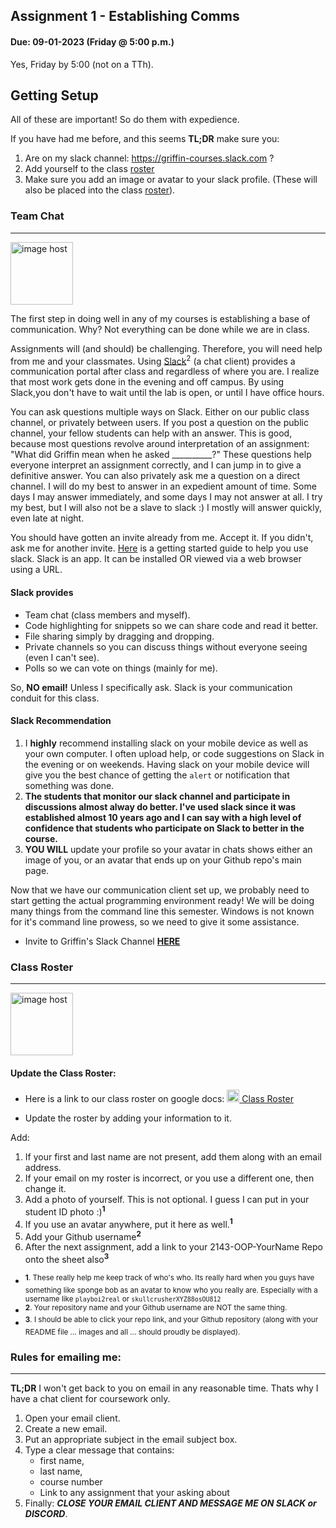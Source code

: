 ## Assignment 1 - Establishing Comms
#### Due: 09-01-2023 (Friday @ 5:00 p.m.) 

Yes, Friday by 5:00 (not on a TTh).

## Getting Setup

All of these are important! So do them with expedience.

If you have had me before, and this seems **TL;DR** make sure you:

1. Are on my slack channel: https://griffin-courses.slack.com ?
2. Add yourself to the class <a href="https://docs.google.com/spreadsheets/d/1usKIlclQ-eyLAid7WBuLwiFzxW4vc1VcJIIdjcIH0vI/edit?usp=sharing">roster</a>
3. Make sure you add an image or avatar to your slack profile. (These will also be placed into the class <a href="https://docs.google.com/spreadsheets/d/1usKIlclQ-eyLAid7WBuLwiFzxW4vc1VcJIIdjcIH0vI/edit?usp=sharing">roster</a>).

### Team Chat

---

<img src="https://images2.imgbox.com/93/d0/u9vM34kF_o.png" alt="image host" width="100"/>




The first step in doing well in any of my courses is establishing a base of communication. Why? Not everything can be done while we are in class.

Assignments will (and should) be challenging. Therefore, you will need help from me and your classmates. Using [Slack](https://slack.com)<sup>2</sup> (a chat client) provides a communication portal after class and regardless of where you are. I realize that most work gets done in the evening and off campus. By using Slack,you don't have to wait until the lab is open, or until I have office hours.

You can ask questions multiple ways on Slack. Either on our public class channel, or privately between users. If you post a question on the public channel, your fellow students can help with an answer. This is good, because most questions revolve around interpretation of an assignment: "What did Griffin mean when he asked __________?" These questions help everyone interpret an assignment correctly, and I can jump in to give a definitive answer. You can also privately ask me a question on a direct channel. I will do my best to answer in an expedient amount of time. Some days I may answer immediately, and some days I may not answer at all. I try my best, but I will also not be a slave to slack :) I mostly will answer quickly, even late at night.

You should have gotten an invite already from me. Accept it. If you didn't, ask me for another invite. [Here](https://get.slack.help/hc/en-us/articles/218080037-Getting-started-for-new-users) is a getting started guide to help you use slack. Slack is an app. It can be installed OR viewed via a web browser using a URL.

#### Slack provides

- Team chat (class members and myself).
- Code highlighting for snippets so we can share code and read it better.
- File sharing simply by dragging and dropping.
- Private channels so you can discuss things without everyone seeing (even I can't see).
- Polls so we can vote on things (mainly for me).

So, **NO email!** Unless I specifically ask. Slack is your communication conduit for this class.

#### Slack Recommendation

1. I **highly** recommend installing slack on your mobile device as well as your own computer. I often upload help, or code suggestions on Slack in the evening or on weekends. Having slack on your mobile device will give you the best chance of getting the `alert` or notification that something was done.
2. **The students that monitor our slack channel and participate in discussions almost alway do better. I've used slack since it was established almost 10 years ago and I can say with a high level of confidence that students who participate on Slack to better in the course.**
3. **YOU WILL** update your profile so your avatar in chats shows either an image of you, or an avatar that ends up on your Github repo's main page.

Now that we have our communication client set up, we probably need to start getting the actual programming environment ready! We will be doing many things from the command line this semester. Windows is not known for it's command line prowess, so we need to give it some assistance.


- Invite to Griffin's Slack Channel <a href="https://join.slack.com/t/griffin-courses/shared_invite/zt-cw6fonr5-_CTN1kbgP3UaL9kRAzUICw" target="_blank">**HERE**</a>


### Class Roster
---

<a href="https://imgbox.com/ywxsN67C" target="_blank"><img src="https://images2.imgbox.com/38/ed/t8796trL_o.png" alt="image host" width="100"/></a>

#### Update the Class Roster:

- Here is a link to our class roster on google docs: <a href="https://docs.google.com/spreadsheets/d/1usKIlclQ-eyLAid7WBuLwiFzxW4vc1VcJIIdjcIH0vI/edit?usp=sharing">
  <img src="https://images2.imgbox.com/38/ed/t8796trL_o.png" width="20"/> <a href="https://docs.google.com/spreadsheets/d/1usKIlclQ-eyLAid7WBuLwiFzxW4vc1VcJIIdjcIH0vI/edit?usp=sharing">Class Roster</a>

- Update the roster by adding your information to it.

Add:

1. If your first and last name are not present, add them along with an email address.
2. If your email on my roster is incorrect, or you use a different one, then change it.
3. Add a photo of yourself. This is not optional. I guess I can put in your student ID photo :)<sup>**1**</sup>
4. If you use an avatar anywhere, put it here as well.<sup>**1**</sup>
5. Add your Github username<sup>**2**</sup>
6. After the next assignment, add a link to your 2143-OOP-YourName Repo onto the sheet also<sup>**3**</sup>

- <sup> **1**. These really help me keep track of who's who. Its really hard when you guys have something like sponge bob as an avatar to know who you really are. Especially with a username like `playboi2real` or `skullcrusherXYZ88osOU812`</sup>
- <sup> **2**. Your repository name and your Github username are NOT the same thing.</sup>
- <sup> **3**. I should be able to click your repo link, and your Github repository (along with your README file ... images and all ... should proudly be displayed).</sup>

### Rules for emailing me:
---

**TL;DR** I won't get back to you on email in any reasonable time. Thats why I have a chat client for coursework only.

1) Open your email client.
2) Create a new email.
3) Put an appropriate subject in the email subject box.
4) Type a clear message that contains:
    - first name,
    - last name,
    - course number
    - Link to any assignment that your asking about
5) Finally:  ***CLOSE YOUR EMAIL CLIENT AND MESSAGE ME ON SLACK or DISCORD***.
